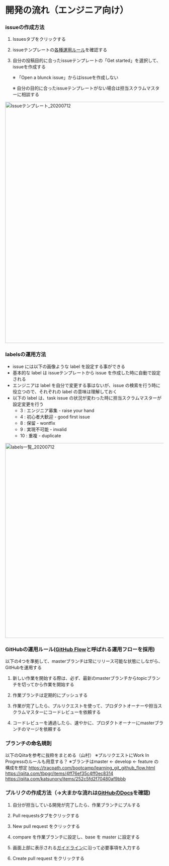 # 開発の流れ（エンジニア向け）
### issueの作成方法
1. Issuesタブをクリックする

1. issueテンプレートの[各種運用ルール](https://github.com/kboy-salon/salon_app_doc/blob/master/explanation/issues.md)を確認する

1. 自分の投稿目的に合ったissueテンプレートの「Get started」を選択して、issueを作成する
   
   ※ 「Open a blunck issue」からはissueを作成しない
   
   ※ 自分の目的に合ったissueテンプレートがない場合は担当スクラムマスターに相談する

<img width="767" alt="Issueテンプレート_20200712" src="https://user-images.githubusercontent.com/55462291/87241108-b8844b80-c45a-11ea-9999-0b37ea89a055.png">

### labelsの運用方法
- issue には以下の画像ような label を設定する事ができる
- 基本的な label は issueテンプレートから issue を作成した時に自動で設定される
- エンジニアは label を自分で変更する事はないが、issue の検索を行う時に役立つので、それぞれの label の意味は理解しておく
- 以下の label は、task issue の状況が変わった時に担当スクラムマスターが設定変更を行う
  * 3 : エンジニア募集 - raise your hand
  * 4 : 初心者大歓迎 - good first issue
  * 8 : 保留 - wontfix
  * 9 : 実現不可能 - invalid
  * 10 : 重複 - duplicate
<img width="620" alt="labels一覧_20200712" src="https://user-images.githubusercontent.com/55462291/87243229-4d913f80-c46f-11ea-861e-57d8aa7bea44.png">

### GitHubの運用ルール([GitHub Flow](https://tracpath.com/bootcamp/learning_git_github_flow.html)と呼ばれる運用フローを採用)
以下の4つを準拠して、masterブランチは常にリリース可能な状態にしながら、GitHubを運用する

1. 新しい作業を開始する際は、必ず、最新のmasterブランチからtopicブランチを切ってから作業を開始する

1. 作業ブランチは定期的にプッシュする

1. 作業が完了したら、プルリクエストを使って、プロダクトオーナーや担当スクラムマスターにコードレビューを依頼する

1. コードレビューを通過したら、速やかに、プロダクトオーナーにmasterブランチのマージを依頼する

### ブランチの命名規則
以下のQiitaを参考に抜粋をまとめる（山村）
※プルリクエストにWork In Progressのルールも用意する？
※ブランチはmaster ← develop ← feature の 構成を想定
https://tracpath.com/bootcamp/learning_git_github_flow.html
https://qiita.com/tbpgr/items/4ff76ef35c4ff0ec8314
https://qiita.com/katsunory/items/252c5fd2f70480af9bbb

### プルリクの作成方法（→大まかな流れは[GitHubのDocs](https://docs.github.com/ja/github/collaborating-with-issues-and-pull-requests/creating-a-pull-request)を確認)
1. 自分が担当している開発が完了したら、作業ブランチにプルする

1. Pull requestsタブをクリックする

1. New pull request をクリックする

1. compare を作業ブランチに設定し、base を master に設定する

1. 画面上部に表示される[ガイドライン](https://github.com/kboy-salon/salon_app/blob/master/.github/CONTRIBUTING.md)に沿って必要事項を入力する

1. Create pull request をクリックする
